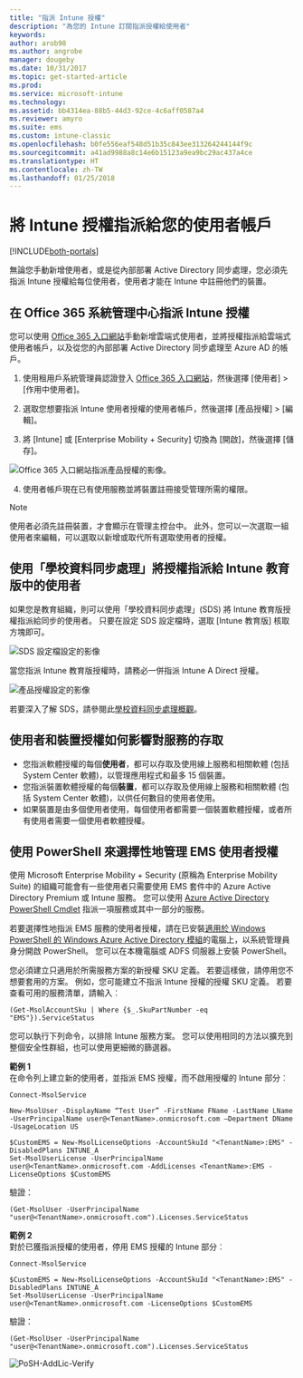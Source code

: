 ```yaml
---
title: "指派 Intune 授權"
description: "為您的 Intune 訂閱指派授權給使用者"
keywords: 
author: arob98
ms.author: angrobe
manager: dougeby
ms.date: 10/31/2017
ms.topic: get-started-article
ms.prod: 
ms.service: microsoft-intune
ms.technology: 
ms.assetid: bb4314ea-88b5-44d3-92ce-4c6aff0587a4
ms.reviewer: amyro
ms.suite: ems
ms.custom: intune-classic
ms.openlocfilehash: b0fe556eaf548d51b35c843ee313264244144f9c
ms.sourcegitcommit: a41ad9988a8c14e6b15123a9ea9bc29ac437a4ce
ms.translationtype: HT
ms.contentlocale: zh-TW
ms.lasthandoff: 01/25/2018
---
```

# <a name="assign-intune-licenses-to-your-user-accounts"></a>將 Intune 授權指派給您的使用者帳戶

[!INCLUDE[both-portals](./includes/note-for-both-portals.md)]

無論您手動新增使用者，或是從內部部署 Active Directory 同步處理，您必須先指派 Intune 授權給每位使用者，使用者才能在 Intune 中註冊他們的裝置。

## <a name="assign-an-intune-license-in-the-office-365-admin-center"></a>在 Office 365 系統管理中心指派 Intune 授權

您可以使用 [Office 365 入口網站](http://go.microsoft.com/fwlink/p/?LinkId=698854)手動新增雲端式使用者，並將授權指派給雲端式使用者帳戶，以及從您的內部部署 Active Directory 同步處理至 Azure AD 的帳戶。

1.  使用租用戶系統管理員認證登入 [Office 365 入口網站](http://go.microsoft.com/fwlink/p/?LinkId=698854)，然後選擇 [使用者]  >  [作用中使用者]。

2.  選取您想要指派 Intune 使用者授權的使用者帳戶，然後選擇 [產品授權]  >  [編輯]。

3.  將 [Intune] 或 [Enterprise Mobility + Security] 切換為 [開啟]，然後選擇 [儲存]。

  ![Office 365 入口網站指派產品授權的影像。](./media/office-assign-license.png)

4. 使用者帳戶現在已有使用服務並將裝置註冊接受管理所需的權限。

> [!NOTE]
> 使用者必須先註冊裝置，才會顯示在管理主控台中。 此外，您可以一次選取一組使用者來編輯，可以選取以新增或取代所有選取使用者的授權。

## <a name="use-school-data-sync-to-assign-licenses-to-users-in-intune-for-education"></a>使用「學校資料同步處理」將授權指派給 Intune 教育版中的使用者
如果您是教育組織，則可以使用「學校資料同步處理」(SDS) 將 Intune 教育版授權指派給同步的使用者。 只要在設定 SDS 設定檔時，選取 [Intune 教育版] 核取方塊即可。  

![SDS 設定檔設定的影像](./media/i4e-sds-profile-setup-setting.png)

當您指派 Intune 教育版授權時，請務必一併指派 Intune A Direct 授權。

![產品授權設定的影像](./media/i4e-set-licenses.png)

若要深入了解 SDS，請參閱此[學校資料同步處理概觀](https://support.office.com/article/Overview-of-School-Data-Sync-and-Classroom-f3d1147b-4ade-4905-8518-508e729f2e91?ui=en-US&rs=en-US&ad=US)。

## <a name="how-user-and-device-licenses-affect-access-to-services"></a>使用者和裝置授權如何影響對服務的存取
* 您指派軟體授權的每個**使用者**，都可以存取及使用線上服務和相關軟體 (包括 System Center 軟體)，以管理應用程式和最多 15 個裝置。
* 您指派裝置軟體授權的每個**裝置**，都可以存取及使用線上服務和相關軟體 (包括 System Center 軟體)，以供任何數目的使用者使用。
* 如果裝置是由多個使用者使用，每個使用者都需要一個裝置軟體授權，或者所有使用者需要一個使用者軟體授權。

## <a name="use-powershell-to-selectively-manage-ems-user-licenses"></a>使用 PowerShell 來選擇性地管理 EMS 使用者授權
使用 Microsoft Enterprise Mobility + Security (原稱為 Enterprise Mobility Suite) 的組織可能會有一些使用者只需要使用 EMS 套件中的 Azure Active Directory Premium 或 Intune 服務。 您可以使用 [Azure Active Directory PowerShell Cmdlet](https://msdn.microsoft.com/library/jj151815.aspx) 指派一項服務或其中一部分的服務。

若要選擇性地指派 EMS 服務的使用者授權，請在已安裝[適用於 Windows PowerShell 的 Windows Azure Active Directory 模組](https://msdn.microsoft.com/library/jj151815.aspx#bkmk_installmodule)的電腦上，以系統管理員身分開啟 PowerShell。 您可以在本機電腦或 ADFS 伺服器上安裝 PowerShell。

您必須建立只適用於所需服務方案的新授權 SKU 定義。 若要這樣做，請停用您不想要套用的方案。 例如，您可能建立不指派 Intune 授權的授權 SKU 定義。 若要查看可用的服務清單，請輸入︰

    (Get-MsolAccountSku | Where {$_.SkuPartNumber -eq "EMS"}).ServiceStatus

您可以執行下列命令，以排除 Intune 服務方案。 您可以使用相同的方法以擴充到整個安全性群組，也可以使用更細微的篩選器。

**範例 1**<br>
在命令列上建立新的使用者，並指派 EMS 授權，而不啟用授權的 Intune 部分︰

    Connect-MsolService

    New-MsolUser -DisplayName “Test User” -FirstName FName -LastName LName -UserPrincipalName user@<TenantName>.onmicrosoft.com –Department DName -UsageLocation US

    $CustomEMS = New-MsolLicenseOptions -AccountSkuId "<TenantName>:EMS" -DisabledPlans INTUNE_A
    Set-MsolUserLicense -UserPrincipalName user@<TenantName>.onmicrosoft.com -AddLicenses <TenantName>:EMS -LicenseOptions $CustomEMS


驗證：

    (Get-MsolUser -UserPrincipalName "user@<TenantName>.onmicrosoft.com").Licenses.ServiceStatus

**範例 2**<br>
對於已獲指派授權的使用者，停用 EMS 授權的 Intune 部分︰

    Connect-MsolService

    $CustomEMS = New-MsolLicenseOptions -AccountSkuId "<TenantName>:EMS" -DisabledPlans INTUNE_A
    Set-MsolUserLicense -UserPrincipalName user@<TenantName>.onmicrosoft.com -LicenseOptions $CustomEMS

驗證：

    (Get-MsolUser -UserPrincipalName "user@<TenantName>.onmicrosoft.com").Licenses.ServiceStatus

![PoSH-AddLic-Verify](./media/posh-addlic-verify.png)
